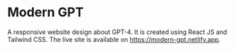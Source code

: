 # Modern GPT

A responsive website design about GPT-4. It is created using React JS and Tailwind CSS. The live site is available on https://modern-gpt.netlify.app.
